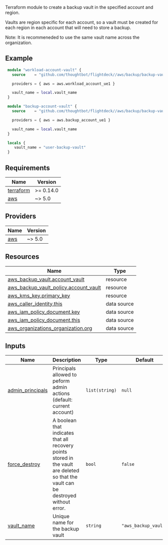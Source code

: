 Terraform module to create a backup vault in the specified account and region.

Vaults are region specific for each account, so a vault must be created for each region in each account that will need to store a backup.

Note: It is recommeneded to use the same vault name across the organization.

## Example

```terraform
 module "workload-account-vault" {
   source    = "github.com/thoughtbot/flightdeck//aws/backup/backup-vault?ref=VERSION"

   providers = { aws = aws.workload_account_ue1 }

   vault_name = local.vault_name
 }

 module "backup-account-vault" {
   source    = "github.com/thoughtbot/flightdeck//aws/backup/backup-vault?ref=VERSION"

   providers = { aws = aws.backup_account_ue1 }

   vault_name = local.vault_name
 }

 locals {
    vault_name = "user-backup-vault"
 }
```
<!-- BEGIN_TF_DOCS -->
## Requirements

| Name | Version |
|------|---------|
| <a name="requirement_terraform"></a> [terraform](#requirement\_terraform) | >= 0.14.0 |
| <a name="requirement_aws"></a> [aws](#requirement\_aws) | ~> 5.0 |

## Providers

| Name | Version |
|------|---------|
| <a name="provider_aws"></a> [aws](#provider\_aws) | ~> 5.0 |

## Resources

| Name | Type |
|------|------|
| [aws_backup_vault.account_vault](https://registry.terraform.io/providers/hashicorp/aws/latest/docs/resources/backup_vault) | resource |
| [aws_backup_vault_policy.account_vault](https://registry.terraform.io/providers/hashicorp/aws/latest/docs/resources/backup_vault_policy) | resource |
| [aws_kms_key.primary_key](https://registry.terraform.io/providers/hashicorp/aws/latest/docs/resources/kms_key) | resource |
| [aws_caller_identity.this](https://registry.terraform.io/providers/hashicorp/aws/latest/docs/data-sources/caller_identity) | data source |
| [aws_iam_policy_document.key](https://registry.terraform.io/providers/hashicorp/aws/latest/docs/data-sources/iam_policy_document) | data source |
| [aws_iam_policy_document.this](https://registry.terraform.io/providers/hashicorp/aws/latest/docs/data-sources/iam_policy_document) | data source |
| [aws_organizations_organization.org](https://registry.terraform.io/providers/hashicorp/aws/latest/docs/data-sources/organizations_organization) | data source |

## Inputs

| Name | Description | Type | Default | Required |
|------|-------------|------|---------|:--------:|
| <a name="input_admin_principals"></a> [admin\_principals](#input\_admin\_principals) | Principals allowed to peform admin actions (default: current account) | `list(string)` | `null` | no |
| <a name="input_force_destroy"></a> [force\_destroy](#input\_force\_destroy) | A boolean that indicates that all recovery points stored in the vault are deleted so that the vault can be destroyed without error. | `bool` | `false` | no |
| <a name="input_vault_name"></a> [vault\_name](#input\_vault\_name) | Unique name for the backup vault | `string` | `"aws_backup_vault"` | no |
<!-- END_TF_DOCS -->